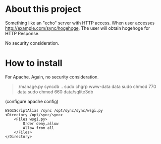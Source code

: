 # About this project

Something like an "echo" server with HTTP access.
When user accesses http://example.com/sync/hogehoge,
The user will obtain hogehoge for HTTP Response.

No security consideration.

# How to install

For Apache. Again, no security consideration.

> ./manage.py syncdb
..
> sudo chgrp www-data data
> sudo chmod 770 data
> sudo chmod 660 data/sqlite3db

(configure apache config)

    WSGIScriptAlias /sync /opt/sync/sync/wsgi.py
    <Directory /opt/sync/sync>
        <Files wsgi.py>
            Order deny,allow
            Allow from all
        </Files>
    </Directory>



